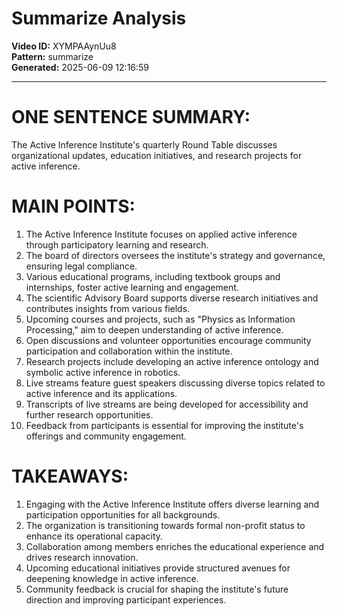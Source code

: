 # Summarize Analysis

**Video ID:** XYMPAAynUu8  
**Pattern:** summarize  
**Generated:** 2025-06-09 12:16:59  

---

# ONE SENTENCE SUMMARY:
The Active Inference Institute's quarterly Round Table discusses organizational updates, education initiatives, and research projects for active inference.

# MAIN POINTS:
1. The Active Inference Institute focuses on applied active inference through participatory learning and research.
2. The board of directors oversees the institute's strategy and governance, ensuring legal compliance.
3. Various educational programs, including textbook groups and internships, foster active learning and engagement.
4. The scientific Advisory Board supports diverse research initiatives and contributes insights from various fields.
5. Upcoming courses and projects, such as "Physics as Information Processing," aim to deepen understanding of active inference.
6. Open discussions and volunteer opportunities encourage community participation and collaboration within the institute.
7. Research projects include developing an active inference ontology and symbolic active inference in robotics.
8. Live streams feature guest speakers discussing diverse topics related to active inference and its applications.
9. Transcripts of live streams are being developed for accessibility and further research opportunities.
10. Feedback from participants is essential for improving the institute's offerings and community engagement.

# TAKEAWAYS:
1. Engaging with the Active Inference Institute offers diverse learning and participation opportunities for all backgrounds.
2. The organization is transitioning towards formal non-profit status to enhance its operational capacity.
3. Collaboration among members enriches the educational experience and drives research innovation.
4. Upcoming educational initiatives provide structured avenues for deepening knowledge in active inference.
5. Community feedback is crucial for shaping the institute's future direction and improving participant experiences.